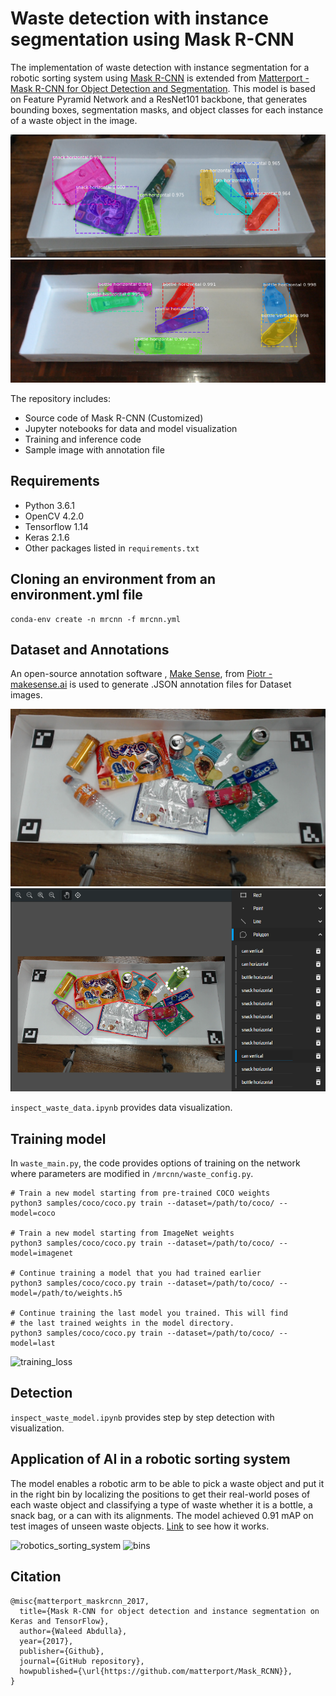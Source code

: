 # Waste detection with instance segmentation using Mask R-CNN
The implementation of waste detection with instance segmentation for a robotic sorting system using 
[Mask R-CNN](https://arxiv.org/abs/1703.06870) is extended from [Matterport - Mask R-CNN for Object Detection and Segmentation](https://github.com/matterport/Mask_RCNN). This model is based on Feature Pyramid Network and a ResNet101 backbone, that generates bounding boxes, segmentation masks, and object classes for each instance of a waste object in the image. 

![result_img](/assets/result_img.png)
![result_img2](/assets/result_img2.png)

The repository includes:
- Source code of Mask R-CNN (Customized)
- Jupyter notebooks for data and model visualization
- Training and inference code
- Sample image with annotation file

## Requirements
- Python 3.6.1
- OpenCV 4.2.0
- Tensorflow 1.14
- Keras 2.1.6
- Other packages listed in `requirements.txt`

## Cloning an environment from an environment.yml file
```
conda-env create -n mrcnn -f mrcnn.yml
```
## Dataset and Annotations
An open-source annotation software , [Make Sense](https://www.makesense.ai/), from [Piotr - makesense.ai](https://github.com/SkalskiP/make-sense) is used to generate .JSON annotation files for Dataset images.

![raw_img](/assets/raw_img.jpg)
![labeled_img](/assets/labeled_img.png)

```inspect_waste_data.ipynb``` provides data visualization.

## Training model 
In `waste_main.py`, the code provides options of training on the network where parameters are modified in `/mrcnn/waste_config.py`.
```
# Train a new model starting from pre-trained COCO weights
python3 samples/coco/coco.py train --dataset=/path/to/coco/ --model=coco

# Train a new model starting from ImageNet weights
python3 samples/coco/coco.py train --dataset=/path/to/coco/ --model=imagenet

# Continue training a model that you had trained earlier
python3 samples/coco/coco.py train --dataset=/path/to/coco/ --model=/path/to/weights.h5

# Continue training the last model you trained. This will find
# the last trained weights in the model directory.
python3 samples/coco/coco.py train --dataset=/path/to/coco/ --model=last
```
![training_loss](/assets/training_loss.png)

## Detection
```inspect_waste_model.ipynb``` provides step by step detection with visualization.
## Application of AI in a robotic sorting system
The model enables a robotic arm to be able to pick a waste object and put it in the right bin by localizing the positions to get their real-world poses of each waste object and classifying a type of waste whether it is a bottle, a snack bag, or a can with its alignments. The model achieved 0.91 mAP on test images of unseen waste objects. [Link](https://drive.google.com/file/d/10tBnl9jbO7x6e_eqKj4Gk4imgKbYP2JA/view?usp=sharing) to see how it works.

![robotics_sorting_system](/assets/robotic_sorting_system.png)
![bins](/assets/bins.jpeg)

## Citation
```
@misc{matterport_maskrcnn_2017,
  title={Mask R-CNN for object detection and instance segmentation on Keras and TensorFlow},
  author={Waleed Abdulla},
  year={2017},
  publisher={Github},
  journal={GitHub repository},
  howpublished={\url{https://github.com/matterport/Mask_RCNN}},
}
```


